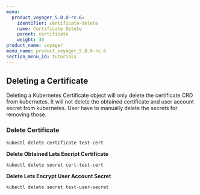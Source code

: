 ```yaml
---
menu:
  product_voyager_5.0.0-rc.6:
    identifier: certificate-delete
    name: Certificate Delete
    parent: certificate
    weight: 30
product_name: voyager
menu_name: product_voyager_5.0.0-rc.6
section_menu_id: tutorials
---
```


## Deleting a Certificate
Deleting a Kubernetes Certificate object will only delete the certificate CRD from kubernetes.
It will not delete the obtained certificate and user account secret from kubernetes. User have to manually delete
the secrets for removing those.

### Delete Certificate
```
kubectl delete certificate test-cert
```

**Delete Obtained Lets Encript Certificate**
```
kubectl delete secret cert-test-cert
```

**Delete Lets Encrypt User Account Secret**
```
kubectl delete secret test-user-secret
```